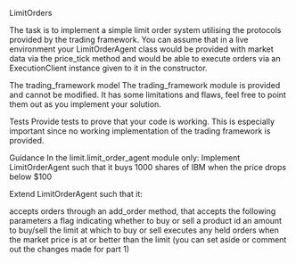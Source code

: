 LimitOrders

The task is to implement a simple limit order system utilising the protocols provided by the trading framework. You can assume that in a live environment your LimitOrderAgent class would be provided with market data via the price_tick method and would be able to execute orders via an ExecutionClient instance given to it in the constructor.

The trading_framework model
The trading_framework module is provided and cannot be modified. It has some limitations and flaws, feel free to point them out as you implement your solution.

Tests
Provide tests to prove that your code is working. This is especially important since no working implementation of the trading framework is provided.

Guidance
In the limit.limit_order_agent module only:
Implement LimitOrderAgent such that it buys 1000 shares of IBM when the price drops below $100

Extend LimitOrderAgent such that it:

accepts orders through an add_order method, that accepts the following parameters
a flag indicating whether to buy or sell
a product id
an amount to buy/sell
the limit at which to buy or sell
executes any held orders when the market price is at or better than the limit (you can set aside or comment out the changes made for part 1)
